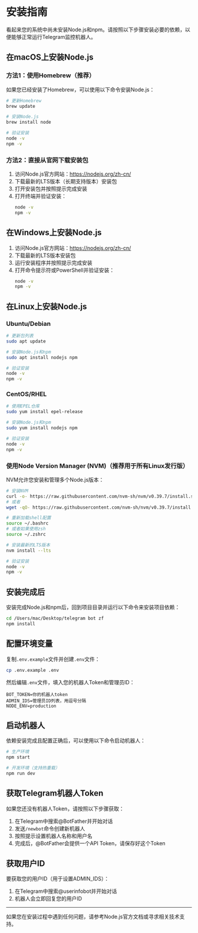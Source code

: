# 安装指南

看起来您的系统中尚未安装Node.js和npm。请按照以下步骤安装必要的依赖，以便能够正常运行Telegram监控机器人。

## 在macOS上安装Node.js

### 方法1：使用Homebrew（推荐）

如果您已经安装了Homebrew，可以使用以下命令安装Node.js：

```bash
# 更新Homebrew
brew update

# 安装Node.js
brew install node

# 验证安装
node -v
npm -v
```

### 方法2：直接从官网下载安装包

1. 访问Node.js官方网站：https://nodejs.org/zh-cn/
2. 下载最新的LTS版本（长期支持版本）安装包
3. 打开安装包并按照提示完成安装
4. 打开终端并验证安装：
   ```bash
   node -v
   npm -v
   ```

## 在Windows上安装Node.js

1. 访问Node.js官方网站：https://nodejs.org/zh-cn/
2. 下载最新的LTS版本安装包
3. 运行安装程序并按照提示完成安装
4. 打开命令提示符或PowerShell并验证安装：
   ```bash
   node -v
   npm -v
   ```

## 在Linux上安装Node.js

### Ubuntu/Debian

```bash
# 更新包列表
sudo apt update

# 安装Node.js和npm
sudo apt install nodejs npm

# 验证安装
node -v
npm -v
```

### CentOS/RHEL

```bash
# 使用EPEL仓库
sudo yum install epel-release

# 安装Node.js和npm
sudo yum install nodejs npm

# 验证安装
node -v
npm -v
```

### 使用Node Version Manager (NVM)（推荐用于所有Linux发行版）

NVM允许您安装和管理多个Node.js版本：

```bash
# 安装NVM
curl -o- https://raw.githubusercontent.com/nvm-sh/nvm/v0.39.7/install.sh | bash
# 或者
wget -qO- https://raw.githubusercontent.com/nvm-sh/nvm/v0.39.7/install.sh | bash

# 重新加载shell配置
source ~/.bashrc
# 或者如果使用zsh
source ~/.zshrc

# 安装最新的LTS版本
nvm install --lts

# 验证安装
node -v
npm -v
```

## 安装完成后

安装完成Node.js和npm后，回到项目目录并运行以下命令来安装项目依赖：

```bash
cd /Users/mac/Desktop/telegram bot zf
npm install
```

## 配置环境变量

复制`.env.example`文件并创建`.env`文件：

```bash
cp .env.example .env
```

然后编辑`.env`文件，填入您的机器人Token和管理员ID：

```
BOT_TOKEN=你的机器人token
ADMIN_IDS=管理员ID列表，用逗号分隔
NODE_ENV=production
```

## 启动机器人

依赖安装完成且配置正确后，可以使用以下命令启动机器人：

```bash
# 生产环境
npm start

# 开发环境（支持热重载）
npm run dev
```

## 获取Telegram机器人Token

如果您还没有机器人Token，请按照以下步骤获取：

1. 在Telegram中搜索@BotFather并开始对话
2. 发送`/newbot`命令创建新机器人
3. 按照提示设置机器人名称和用户名
4. 完成后，@BotFather会提供一个API Token，请保存好这个Token

## 获取用户ID

要获取您的用户ID（用于设置ADMIN_IDS）：

1. 在Telegram中搜索@userinfobot并开始对话
2. 机器人会立即回复您的用户ID

---

如果您在安装过程中遇到任何问题，请参考Node.js官方文档或寻求相关技术支持。